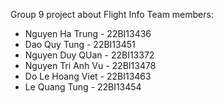 Group 9 project about Flight Info
Team members:
+ Nguyen Ha Trung - 22BI13436
+ Dao Quy Tung - 22BI13451
+ Nguyen Duy QUan - 22BI13372  
+ Nguyen Tri Anh Vu - 22BI13478 
+ Do Le Hoang Viet - 22BI13463 
+ Le Quang Tung - 22BI13454  